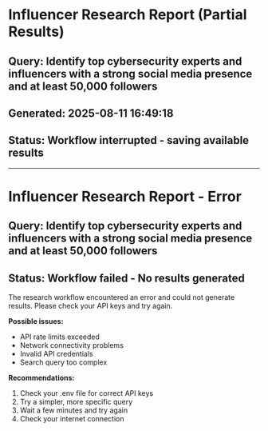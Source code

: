# Influencer Research Report (Partial Results)
## Query: Identify top cybersecurity experts and influencers with a strong social media presence and at least 50,000 followers
## Generated: 2025-08-11 16:49:18
## Status: Workflow interrupted - saving available results

---

# Influencer Research Report - Error
## Query: Identify top cybersecurity experts and influencers with a strong social media presence and at least 50,000 followers
## Status: Workflow failed - No results generated

The research workflow encountered an error and could not generate results.
Please check your API keys and try again.

**Possible issues:**
- API rate limits exceeded
- Network connectivity problems
- Invalid API credentials
- Search query too complex

**Recommendations:**
1. Check your .env file for correct API keys
2. Try a simpler, more specific query
3. Wait a few minutes and try again
4. Check your internet connection
